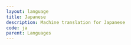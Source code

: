 ```yaml
---
layout: language
title: Japanese
description: Machine translation for Japanese
code: ja
parent: Languages
---
```

